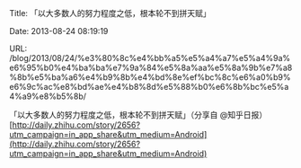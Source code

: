 Title: 「以大多数人的努力程度之低，根本轮不到拼天赋」

Date: 2013-08-24 08:19:19

URL: /blog/2013/08/24/%e3%80%8c%e4%bb%a5%e5%a4%a7%e5%a4%9a%e6%95%b0%e4%ba%ba%e7%9a%84%e5%8a%aa%e5%8a%9b%e7%a8%8b%e5%ba%a6%e4%b9%8b%e4%bd%8e%ef%bc%8c%e6%a0%b9%e6%9c%ac%e8%bd%ae%e4%b8%8d%e5%88%b0%e6%8b%bc%e5%a4%a9%e8%b5%8b/

「以大多数人的努力程度之低，根本轮不到拼天赋」（分享自 @知乎日报） [http://daily.zhihu.com/story/2656?utm_campaign=in_app_share&utm_medium=Android](http://daily.zhihu.com/story/2656?utm_campaign=in_app_share&utm_medium=Android)